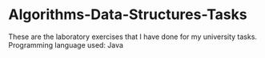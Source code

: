 # Algorithms-Data-Structures-Tasks
These are the laboratory exercises that I have done for my university tasks.
 Programming language used: Java
